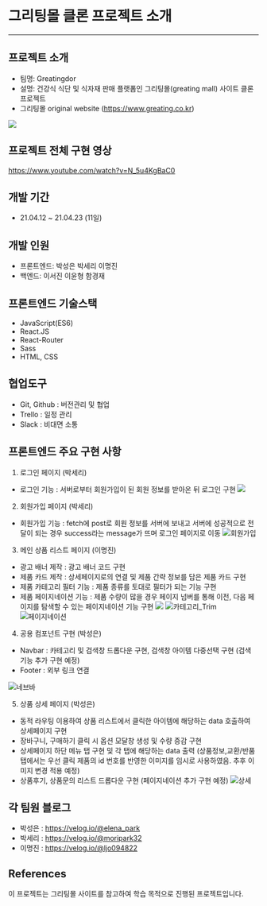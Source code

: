 # 그리팅몰 클론 프로젝트 소개

---

## 프로젝트 소개

- 팀명: Greatingdor
- 설명: 건강식 식단 및 식자재 판매 플랫폼인 그리팅몰(greating mall) 사이트 클론 프로젝트
- 그리팅몰 original website (https://www.greating.co.kr)

![](https://images.velog.io/images/elena_park/post/09c32465-1e57-4c15-9ce9-6af103b0010b/%EA%B7%B8%EB%A6%AC%ED%8C%85%EB%AA%B0%20original%20main.png)

## 프로젝트 전체 구현 영상 

https://www.youtube.com/watch?v=N_5u4KgBaC0

## 개발 기간

- 21.04.12 ~ 21.04.23 (11일)

## 개발 인원

- 프론트엔드: 박성은 박세리 이명진
- 백엔드: 이서진 이윤형 함경재

## 프론트엔드 기술스택

- JavaScript(ES6)
- React.JS
- React-Router
- Sass
- HTML, CSS

## 협업도구

- Git, Github : 버전관리 및 협업
- Trello : 일정 관리
- Slack : 비대면 소통

## 프론트엔드 주요 구현 사항

1. 로그인 페이지 (박세리)

- 로그인 기능 : 서버로부터 회원가입이 된 회원 정보를 받아온 뒤 로그인 구현
  ![](https://images.velog.io/images/elena_park/post/25ce9678-de9f-4871-afa1-06fb07373b60/%EB%A1%9C%EA%B7%B8%EC%9D%B8.gif)

2. 회원가입 페이지 (박세리)

- 회원가입 기능 : fetch에 post로 회원 정보를 서버에 보내고 서버에 성공적으로 전달이 되는 경우 success라는 message가 뜨며 로그인 페이지로 이동
  ![회원가입](https://user-images.githubusercontent.com/60565155/116185430-91cea180-a75c-11eb-885d-b4c8fad2a98c.gif)

3. 메인 상품 리스트 페이지 (이명진)

- 광고 배너 제작 : 광고 배너 코드 구현
- 제품 카드 제작 : 상세페이지로의 연결 및 제품 간략 정보를 담은 제품 카드 구현
- 제품 카테고리 필터 기능 : 제품 종류를 토대로 필터가 되는 기능 구현
- 제품 페이지네이션 기능 : 제품 수량이 많을 경우 페이지 넘버를 통해 이전, 다음 페이지를 탐색할 수 있는 페이지네이션 기능 구현
  ![](https://images.velog.io/images/elena_park/post/3ebcabf7-59e4-49ae-8bb1-26a378f43277/%EA%B4%91%EA%B3%A0%EB%B0%B0%EB%84%88.gif)
  ![카테고리_Trim](https://user-images.githubusercontent.com/60565155/116186258-3b626280-a75e-11eb-8559-b1dda404d20b.gif)
  ![페이지네이션](https://user-images.githubusercontent.com/60565155/116187048-c132dd80-a75f-11eb-9792-9ad0310a40ad.gif)

4. 공용 컴포넌트 구현 (박성은)

- Navbar : 카테고리 및 검색창 드롭다운 구현, 검색창 아이템 다중선택 구현 (검색 기능 추가 구현 예정)
- Footer : 외부 링크 연결

![네브바](https://user-images.githubusercontent.com/60565155/116176075-75c30400-a74c-11eb-9740-53ed8f09f0ee.gif)

5. 상품 상세 페이지 (박성은)

- 동적 라우팅 이용하여 상품 리스트에서 클릭한 아이템에 해당하는 data 호출하여 상세페이지 구현
- 장바구니, 구매하기 클릭 시 옵션 모달창 생성 및 수량 증감 구현
- 상세페이지 하단 메뉴 탭 구현 및 각 탭에 해당하는 data 출력 (상품정보,교환/반품 탭에서는 우선 클릭 제품의 id 번호를 반영한 이미지를 임시로 사용하였음. 추후 이미지 변경 적용 예정)
- 상품후기, 상품문의 리스트 드롭다운 구현 (페이지네이션 추가 구현 예정)
![상세](https://user-images.githubusercontent.com/60565155/116176110-87a4a700-a74c-11eb-925c-276c5c8b7ebf.gif)

## 각 팀원 블로그

- 박성은 : https://velog.io/@elena_park
- 박세리 : https://velog.io/@moripark32
- 이명진 : https://velog.io/@ljo094822

## References

이 프로젝트는 그리팅몰 사이트를 참고하여 학습 목적으로 진행된 프로젝트입니다.

